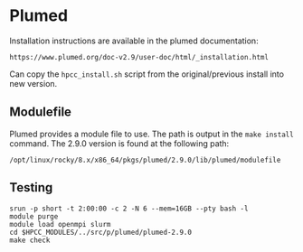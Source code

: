# Plumed

Installation instructions are available in the plumed documentation:

`https://www.plumed.org/doc-v2.9/user-doc/html/_installation.html`

Can copy the `hpcc_install.sh` script from the original/previous install into new version.

## Modulefile

Plumed provides a module file to use. The path is output in the `make install` command. The 2.9.0 version is found at the following path:
```
/opt/linux/rocky/8.x/x86_64/pkgs/plumed/2.9.0/lib/plumed/modulefile
```

## Testing

```
srun -p short -t 2:00:00 -c 2 -N 6 --mem=16GB --pty bash -l
module purge
module load openmpi slurm
cd $HPCC_MODULES/../src/p/plumed/plumed-2.9.0
make check
```


